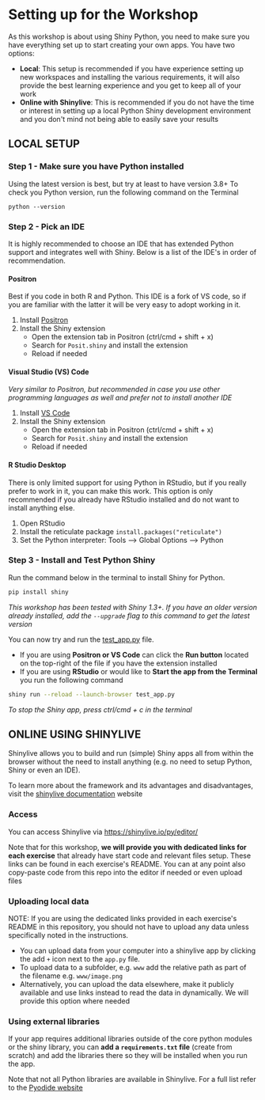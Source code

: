 # Setting up for the Workshop

As this workshop is about using Shiny Python, you need to make sure you have
everything set up to start creating your own apps. You have two options:

- **Local**: This setup is recommended if you have experience setting up new
  workspaces and installing the various requirements, it will also provide the
  best learning experience and you get to keep all of your work
- **Online with Shinylive**: This is recommended if you do not have the time or
  interest in setting up a local Python Shiny development environment and you
  don't mind not being able to easily save your results

## LOCAL SETUP

### Step 1 - Make sure you have Python installed

Using the latest version is best, but try at least to have version 3.8+ To check
you Python version, run the following command on the Terminal

```
python --version
```

### Step 2 - Pick an IDE

It is highly recommended to choose an IDE that has extended Python support and
integrates well with Shiny. Below is a list of the IDE's in order of
recommendation.

#### Positron

Best if you code in both R and Python. This IDE is a fork of VS code, so if you
are familiar with the latter it will be very easy to adopt working in it.

1. Install [Positron](https://positron.posit.co/download.html)
2. Install the Shiny extension
   - Open the extension tab in Positron (ctrl/cmd + shift + x)
   - Search for `Posit.shiny` and install the extension
   - Reload if needed

#### Visual Studio (VS) Code

_Very similar to Positron, but recommended in case you use other programming
languages as well and prefer not to install another IDE_

1. Install [VS Code](https://code.visualstudio.com/)
2. Install the Shiny extension
   - Open the extension tab in Positron (ctrl/cmd + shift + x)
   - Search for `Posit.shiny` and install the extension
   - Reload if needed

#### R Studio Desktop

There is only limited support for using Python in RStudio, but if you really
prefer to work in it, you can make this work. This option is only recommended if
you already have RStudio installed and do not want to install anything else.

1. Open RStudio
2. Install the reticulate package `install.packages("reticulate")`
3. Set the Python interpreter: Tools --> Global Options --> Python

### Step 3 - Install and Test Python Shiny

Run the command below in the terminal to install Shiny for Python. 

```sh
pip install shiny
```
_This workshop has been tested with Shiny 1.3+. If you have an older version
already installed, add the  `--upgrade` flag to this command to get the latest
version_

You can now try and run the [test_app.py](./test_app.py) file.

- If you are using **Positron or VS Code** can click the **Run button** located
  on the top-right of the file if you have the extension installed
- If you are using **RStudio** or would like to **Start the app from the
  Terminal** you run the following command

```sh
shiny run --reload --launch-browser test_app.py
```

_To stop the Shiny app, press ctrl/cmd + c in the terminal_

## ONLINE USING SHINYLIVE

Shinylive allows you to build and run (simple) Shiny apps all from within the
browser without the need to install anything (e.g. no need to setup Python,
Shiny or even an IDE).

To learn more about the framework and its advantages and disadvantages, visit
the [shinylive documentation](https://shiny.posit.co/py/docs/shinylive.html)
website

### Access

You can access Shinylive via https://shinylive.io/py/editor/

Note that for this workshop, **we will provide you with dedicated links for each
exercise** that already have start code and relevant files setup. These links
can be found in each exercise's README. You can at any point also copy-paste
code from this repo into the editor if needed or even upload files

### Uploading local data

NOTE: If you are using the dedicated links provided in each exercise's README in
this repository, you should not have to upload any data unless specifically
noted in the instructions.

- You can upload data from your computer into a shinylive app by clicking the
  add `+` icon next to the `app.py` file.
- To upload data to a subfolder, e.g. `www` add the relative path as part of the
  filename e.g. `www/image.png`
- Alternatively, you can upload the data elsewhere, make it publicly available
  and use links instead to read the data in dynamically. We will provide this
  option where needed

### Using external libraries

If your app requires additional libraries outside of the core python modules or
the shiny library, you can **add a `requirements.txt` file** (create from
scratch) and add the libraries there so they will be installed when you run the
app.

Note that not all Python libraries are available in Shinylive. For a full list
refer to the
[Pyodide website](https://pyodide.org/en/0.27.3/usage/packages-in-pyodide.html)
